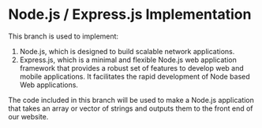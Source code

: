 # Node.js / Express.js Implementation

This branch is used to implement:
1. Node.js, which is designed to build scalable network applications. 
2. Express.js, which is a minimal and flexible Node.js web application framework that provides a 
robust set of features to develop web and mobile applications. It facilitates the rapid 
development of Node based Web applications.

The code included in this branch will be used to make a Node.js application that takes an array
or vector of strings and outputs them to the front end of our website.

